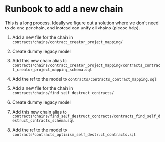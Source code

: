 # Runbook to add a new chain

This is a long process. Ideally we figure out a solution where we don't need to do one per chain, and instead can unify all chains (please help).

1. Add a new file for the chain in `contracts/chains/contract_creator_project_mapping/`
2. Create dummy legacy model
3. Add this new chain alias to `contracts/chains/contract_creator_project_mapping/contracts_contract_creator_project_mapping_schema.sql`
4. Add the ref to the model to `contracts/contracts_contract_mapping.sql`

5. Add a new file for the chain in `contracts/chains/find_self_destruct_contracts/`
6. Create dummy legacy model
7. Add this new chain alias to `contracts/chains/find_self_destruct_contracts/contracts_find_self_destruct_contracts_schema.sql`
8. Add the ref to the model to `contracts/contracts_optimism_self_destruct_contracts.sql`
